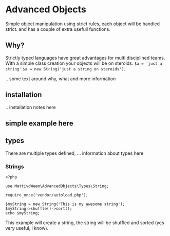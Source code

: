 # Advanced Objects

Simple object manipulation using strict rules, each object will be handled strict. and has a couple of extra usefull functions.

## Why?
Strictly typed languages have great advantages for multi disciplined teams.
With a simple class creation your objects will be on steroids. `$a = 'just a string'` `$a = new String('just a string on steroids');`

.. some text around why, what and more information

## installation

.. installation notes here

## simple example here

## types
There are multiple types defined, ... information about types here

### Strings
    <?php

    use MattivdWeem\AdvancedObjects\Types\String;

    require_once('vendor/autoload.php');

    $myString = new String('This is my awesome string');
    $myString->shuffle()->sort();
    echo $myString;

This example will create a string, the string will be shuffled and sorted (yes very useful, i know).


